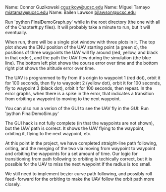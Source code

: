 Name: Connor Guzikowski cguzikow@ucsc.edu
Name: Miguel Tamayo miatamay@ucsc.edu
Name: Bailen Lawson bjlawson@ucsc.edu

Run 'python FinalDemoGraph.py' while in the root directory (the one with all of the Chapter#.py files).
It will probably take a minute to run, but it will eventually.

When run, there will be a single plot window with three plots in it. The top plot
shows the ENU position of the UAV starting point (a green x), the positions of
three waypoints the UAV will fly around (red, yellow, and black in that order),
and the path the UAV flew during the simulation (the blue line). The bottom left
plot shows the course error over time and the bottom right plot shows the altitude
error over time.

The UAV is programmed to fly from it's origin to waypoint 1 (red dot), orbit it
for 100 seconds, then fly to waypoint 2 (yellow dot), orbit it for 100 seconds,
fly to waypoint 3 (black dot), orbit it for 100 seconds, then repeat. In the
error graphs, when there is a spike in the error, that indicates a transition
from orbiting a waypoint to moving to the next waypoint.

You can also run a verion of the GUI to see the UAV fly in the GUI:
Run 'python FinalDemoSim.py'

The GUI hack is not fully complete (in that the waypoints are not shown), but the
UAV path is correct. It shows the UAV flying to the waypoint, orbiting it, flying
to the next waypoint, etc.

At this point in the project, we have completed straight-line path following,
oriting, and the merging of the two via moving from waypoint to waypoint and
orbiting the waypoints for a set amount of time. Our logic for transitioning from
path following to orbiting is techically correct, but it is possible for the UAV
to miss the next waypoint if the radius is too small.

We still need to implement bezier curve path following, and possibly roll feed-
forward for the orbiting to make the UAV follow the orbit path more closely.